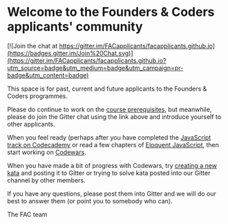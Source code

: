 # Welcome to the Founders & Coders applicants' community

[![Join the chat at https://gitter.im/FACapplicants/facapplicants.github.io](https://badges.gitter.im/Join%20Chat.svg)](https://gitter.im/FACapplicants/facapplicants.github.io?utm_source=badge&utm_medium=badge&utm_campaign=pr-badge&utm_content=badge)

This space is for past, current and future applicants to the Founders & Coders programmes.

Please do continue to work on the [course prerequisites](http://foundersandcoders.org/apply), but meanwhile, please do join the Gitter chat using the link above and introduce yourself to other applicants.

When you feel ready (perhaps after you have completed the [JavaScript track on Codecademy](http://www.codecademy.com/en/tracks/javascript) or read a few chapters of [Eloquent JavaScript](http://eloquentjavascript.net/), then start working on [Codewars](http://www.codewars.com/). 

When you have made a bit of progress with Codewars, try [creating a new kata](http://www.codewars.com/kata/new/javascript) and posting it to Gitter or trying to solve kata posted into our Gitter channel by other members.

If you have any questions, please post them into Gitter and we will do our best to answer them (or point you to somebody who can).



The FAC team

